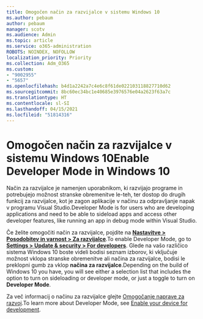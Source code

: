 ```yaml
---
title: Omogočen način za razvijalce v sistemu Windows 10
ms.author: pebaum
author: pebaum
manager: scotv
ms.audience: Admin
ms.topic: article
ms.service: o365-administration
ROBOTS: NOINDEX, NOFOLLOW
localization_priority: Priority
ms.collection: Adm_O365
ms.custom:
- "9002955"
- "5657"
ms.openlocfilehash: b4d1a2242a7c4e6c8f61de022103118827710d62
ms.sourcegitcommit: 8bc60ec34bc1e40685e3976576e04a2623f63a7c
ms.translationtype: HT
ms.contentlocale: sl-SI
ms.lasthandoff: 04/15/2021
ms.locfileid: "51814316"
---
```

# <a name="enable-developer-mode-in-windows-10"></a><span data-ttu-id="fbaf9-102">Omogočen način za razvijalce v sistemu Windows 10</span><span class="sxs-lookup"><span data-stu-id="fbaf9-102">Enable Developer Mode in Windows 10</span></span>

<span data-ttu-id="fbaf9-103">Način za razvijalce je namenjen uporabnikom, ki razvijajo programe in potrebujejo možnost stranske obremenitve le-teh, ter dostop do drugih funkcij za razvijalce, kot je zagon aplikacije v načinu za odpravljanje napak v programu Visual Studio.</span><span class="sxs-lookup"><span data-stu-id="fbaf9-103">Developer Mode is for users who are developing applications and need to be able to sideload apps and access other developer features, like running an app in debug mode within Visual Studio.</span></span>

<span data-ttu-id="fbaf9-104">Če želite omogočiti način za razvijalce, pojdite na **[Nastavitve > Posodobitev in varnost > Za razvijalce](ms-settings:developers?activationSource=GetHelp)**.</span><span class="sxs-lookup"><span data-stu-id="fbaf9-104">To enable Developer Mode, go to **[Settings > Update & security > For developers](ms-settings:developers?activationSource=GetHelp)**.</span></span> <span data-ttu-id="fbaf9-105">Glede na vašo različico sistema Windows 10 boste videli bodisi seznam izborov, ki vključuje možnost vklopa stranske obremenitve ali načina za razvijalce, bodisi le preklopni gumb za vklop **načina za razvijalce**.</span><span class="sxs-lookup"><span data-stu-id="fbaf9-105">Depending on the build of Windows 10 you have, you will see either a selection list that includes the option to turn on sideloading or developer mode, or just a toggle to turn on **Developer Mode**.</span></span>

<span data-ttu-id="fbaf9-106">Za več informacij o načinu za razvijalce glejte [Omogočanje naprave za razvoj](https://docs.microsoft.com/windows/uwp/get-started/enable-your-device-for-development).</span><span class="sxs-lookup"><span data-stu-id="fbaf9-106">To learn more about Developer Mode, see [Enable your device for development](https://docs.microsoft.com/windows/uwp/get-started/enable-your-device-for-development).</span></span>
